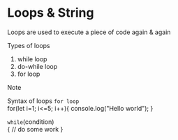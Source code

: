 # Loops & String
Loops are used to execute a piece of code again & again

Types of loops
1. while loop
2. do-while loop
3. for loop

>[!Note]
> Syntax of loops
>`for loop` <br>
> for(let i=1; i<=5; i++){
>    console.log("Hello world");
>}
>
>`while`(condition) <br> {
>    // do some work
>}

